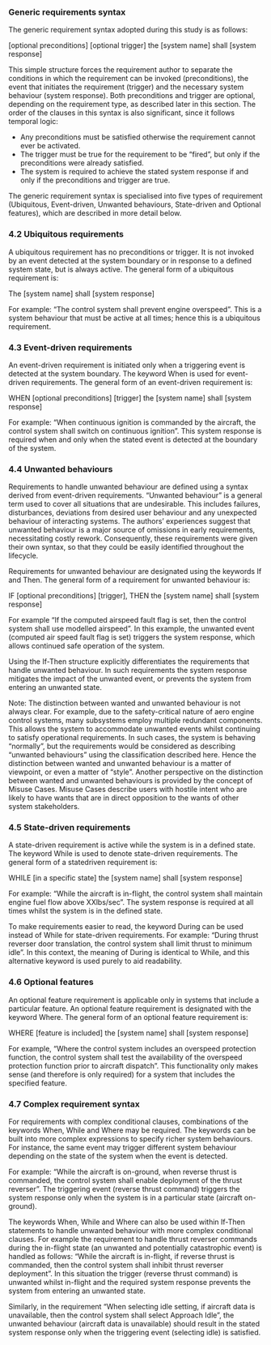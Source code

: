 ### Generic requirements syntax
The generic requirement syntax adopted during this
study is as follows:

[optional preconditions] [optional trigger] the [system name] shall [system response]

This simple structure forces the requirement author to separate the conditions in which the requirement can be invoked (preconditions), the event that initiates the requirement (trigger) and the necessary system behaviour (system response). Both preconditions and trigger are optional, depending on the requirement type, as described
later in this section. The order of the clauses in this syntax is also significant, since it follows temporal logic:
- Any preconditions must be satisfied otherwise the requirement cannot ever be activated.
- The trigger must be true for the requirement to be “fired”, but only if the preconditions were already satisfied.
- The system is required to achieve the stated system response if and only if the preconditions and trigger are true.

The generic requirement syntax is specialised into five types of requirement (Ubiquitous, Event-driven, Unwanted behaviours, State-driven and Optional features), which are described in more detail below.

### 4.2 Ubiquitous requirements
A ubiquitous requirement has no preconditions or trigger. It is not invoked by an event detected at the system boundary or in response to a defined system state, but is
always active. The general form of a ubiquitous requirement is:

The [system name] shall [system response]

For example: “The control system shall prevent engine overspeed”. This is a system behaviour that must be active at all times; hence this is a ubiquitous requirement.

### 4.3 Event-driven requirements
An event-driven requirement is initiated only when a triggering event is detected at the system boundary. The keyword When is used for event-driven requirements. The
general form of an event-driven requirement is:

WHEN [optional preconditions] [trigger] the [system name] shall [system response]

For example: “When continuous ignition is commanded by the aircraft, the control system shall switch on continuous ignition”. This system response is required when and only when the stated event is detected at the boundary of the system.

### 4.4 Unwanted behaviours
Requirements to handle unwanted behaviour are defined using a syntax derived from event-driven requirements. “Unwanted behaviour” is a general term used to cover all situations that are undesirable. This includes failures, disturbances, deviations from desired user behaviour and any unexpected behaviour of interacting systems. The authors’ experiences suggest that unwanted behaviour is a major source of omissions in early requirements, necessitating costly rework. Consequently, these requirements were given their own syntax, so that they could be easily identified throughout the lifecycle. 

Requirements for unwanted behaviour are designated using the keywords If and Then. The general form of a requirement for unwanted behaviour is:

IF [optional preconditions] [trigger], THEN the [system name] shall [system response]

For example “If the computed airspeed fault flag is set, then the control system shall use modelled airspeed”. In this example, the unwanted event (computed air speed fault flag is set) triggers the system response, which allows continued safe operation of the system. 

Using the If-Then structure explicitly differentiates the requirements that handle unwanted behaviour. In such requirements the system response mitigates the impact of
the unwanted event, or prevents the system from entering an unwanted state.

Note: The distinction between wanted and unwanted behaviour is not always clear. For example, due to the safety-critical nature of aero engine control systems, many subsystems employ multiple redundant components. This allows the system to accommodate unwanted events whilst continuing to satisfy operational requirements. In such cases, the system is behaving “normally”, but the requirements would be considered as describing “unwanted behaviours” using the classification described here. Hence the distinction between wanted and unwanted behaviour is a matter of viewpoint, or even a matter of “style”. Another perspective on the distinction between wanted and unwanted
behaviours is provided by the concept of Misuse Cases. Misuse Cases describe users with hostile intent who are likely to have wants that are in direct opposition to the wants of other system stakeholders. 

### 4.5 State-driven requirements
A state-driven requirement is active while the system is in a defined state. The keyword While is used to denote state-driven requirements. The general form of a statedriven requirement is:

WHILE [in a specific state] the [system name] shall [system response]

For example: “While the aircraft is in-flight, the control system shall maintain engine fuel flow above XXlbs/sec”. The system response is required at all times
whilst the system is in the defined state. 

To make requirements easier to read, the keyword During can be used instead of While for state-driven requirements. For example: “During thrust reverser door translation, the control system shall limit thrust to minimum idle”. In this context, the meaning of During is identical to While, and this alternative keyword is used purely to aid readability.

### 4.6 Optional features
An optional feature requirement is applicable only in systems that include a particular feature. An optional feature requirement is designated with the keyword Where. The general form of an optional feature requirement is:

WHERE [feature is included] the [system name] shall [system response]

For example, “Where the control system includes an overspeed protection function, the control system shall test the availability of the overspeed protection function
prior to aircraft dispatch”. This functionality only makes sense (and therefore is only required) for a system that includes the specified feature.

### 4.7 Complex requirement syntax
For requirements with complex conditional clauses, combinations of the keywords When, While and Where may be required. The keywords can be built into more complex expressions to specify richer system behaviours. For instance, the same event may trigger different system behaviour depending on the state of the system when the
event is detected. 

For example: “While the aircraft is on-ground, when reverse thrust is commanded, the control system shall enable deployment of the thrust reverser”. The triggering event (reverse thrust command) triggers the system response only when the system is in a particular state (aircraft on-ground).

The keywords When, While and Where can also be used within If-Then statements to handle unwanted behaviour with more complex conditional clauses. For example the requirement to handle thrust reverser commands during the in-flight state (an unwanted and potentially catastrophic event) is handled as follows: “While the aircraft is in-flight, if reverse thrust is commanded, then the control system shall inhibit thrust reverser deployment”. In this situation the trigger (reverse thrust command) is
unwanted whilst in-flight and the required system response prevents the system from entering an unwanted state.

Similarly, in the requirement “When selecting idle setting, if aircraft data is unavailable, then the control system shall select Approach Idle”, the unwanted behaviour (aircraft data is unavailable) should result in the stated system response only when the triggering event (selecting idle) is satisfied.